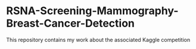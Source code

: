 # RSNA-Screening-Mammography-Breast-Cancer-Detection
This repository contains my work about the associated Kaggle competition
